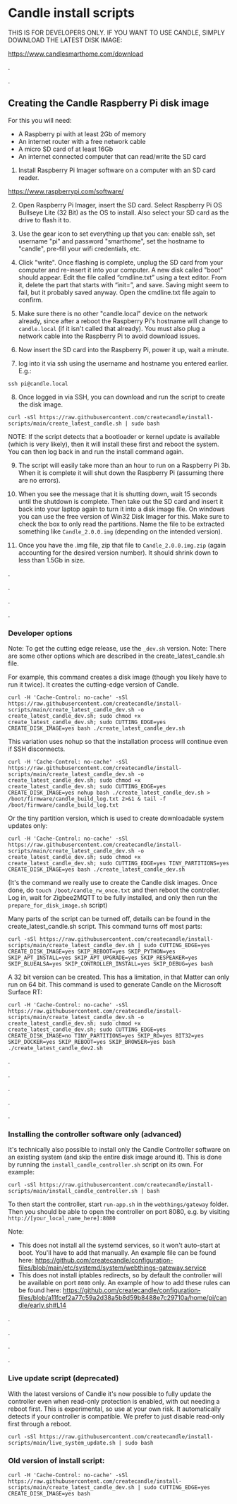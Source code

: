 # Candle install scripts


THIS IS FOR DEVELOPERS ONLY. IF YOU WANT TO USE CANDLE, SIMPLY DOWNLOAD THE LATEST DISK IMAGE:

https://www.candlesmarthome.com/download


.


.


## Creating the Candle Raspberry Pi disk image
For this you will need:
- A Raspberry pi with at least 2Gb of memory
- An internet router with a free network cable
- A micro SD card of at least 16Gb
- An internet connected computer that can read/write the SD card

1. Install Raspberry Pi Imager software on a computer with an SD card reader.

https://www.raspberrypi.com/software/

2. Open Raspberry Pi Imager, insert the SD card. Select Raspberry Pi OS Bullseye Lite (32 Bit) as the OS to install. Also select your SD card as the drive to flash it to.

3. Use the gear icon to set everything up that you can: enable ssh, set username "pi" and password "smarthome", set the hostname to "candle", pre-fill your wifi credentials, etc.

4. Click "write". Once flashing is complete, unplug the SD card from your computer and re-insert it into your computer. A new disk called "boot" should appear. Edit the file called “cmdline.txt” using a text editor. From it, delete the part that starts with “init=”, and save. Saving might seem to fail, but it probably saved anyway. Open the cmdline.txt file again to confirm.

5. Make sure there is no other "candle.local" device on the network already, since after a reboot the Raspberry Pi's hostname will change to `candle.local` (if it isn't called that already). You must also plug a network cable into the Raspberry Pi to avoid download issues.

6. Now insert the SD card into the Raspberry Pi, power it up, wait a minute.

7. log into it via ssh using the username and hostname you entered earlier. E.g.:
```
ssh pi@candle.local
```

8. Once logged in via SSH, you can download and run the script to create the disk image.
```
curl -sSl https://raw.githubusercontent.com/createcandle/install-scripts/main/create_latest_candle.sh | sudo bash
```

NOTE: If the script detects that a bootloader or kernel update is available (which is very likely), then it will install these first and reboot the system. You can then log back in and run the install command again.

9. The script will easily take more than an hour to run on a Raspberry Pi 3b. When it is complete it will shut down the Raspberry Pi (assuming there are no errors).

13. When you see the message that it is shutting down, wait 15 seconds until the shutdown is complete. Then take out the SD card and insert it back into your laptop again to turn it into a disk image file. On windows you can use the free version of Win32 Disk Imager for this. Make sure to check the box to only read the partitions. Name the file to be extracted something like `Candle_2.0.0.img` (depending on the intended version).

14. Once you have the .img file, zip that file to `Candle_2.0.0.img.zip` (again accounting for the desired version number). It should shrink down to less than 1.5Gb in size.

.

.

.

.

### Developer options
Note: To get the cutting edge release, use the `_dev.sh` version.
Note: There are some other options which are described in the create_latest_candle.sh file. 

For example, this command creates a disk image (though you likely have to run it twice). It creates the cutting-edge version of Candle.
```
curl -H 'Cache-Control: no-cache' -sSl https://raw.githubusercontent.com/createcandle/install-scripts/main/create_latest_candle_dev.sh -o create_latest_candle_dev.sh; sudo chmod +x create_latest_candle_dev.sh; sudo CUTTING_EDGE=yes CREATE_DISK_IMAGE=yes bash ./create_latest_candle_dev.sh
```
This variation uses nohup so that the installation process will continue even if SSH disconnects.
```
curl -H 'Cache-Control: no-cache' -sSl https://raw.githubusercontent.com/createcandle/install-scripts/main/create_latest_candle_dev.sh -o create_latest_candle_dev.sh; sudo chmod +x create_latest_candle_dev.sh; sudo CUTTING_EDGE=yes CREATE_DISK_IMAGE=yes nohup bash ./create_latest_candle_dev.sh > /boot/firmware/candle_build_log.txt 2>&1 & tail -f /boot/firmware/candle_build_log.txt
```

Or the tiny partition version, which is used to create downloadable system updates only:
```
curl -H 'Cache-Control: no-cache' -sSl https://raw.githubusercontent.com/createcandle/install-scripts/main/create_latest_candle_dev.sh -o create_latest_candle_dev.sh; sudo chmod +x create_latest_candle_dev.sh; sudo CUTTING_EDGE=yes TINY_PARTITIONS=yes CREATE_DISK_IMAGE=yes bash ./create_latest_candle_dev.sh
```
(It's the command we really use to create the Candle disk images. Once done, do `touch /boot/candle_rw_once.txt` and then reboot the controller. Log in, wait for Zigbee2MQTT to be fully installed, and only then run the `prepare_for_disk_image.sh` script)


Many parts of the script can be turned off, details can be found in the create_latest_candle.sh script. This command turns off most parts:
```
curl -sSl https://raw.githubusercontent.com/createcandle/install-scripts/main/create_latest_candle_dev.sh | sudo CUTTING_EDGE=yes CREATE_DISK_IMAGE=yes SKIP_REBOOT=yes SKIP_PYTHON=yes SKIP_APT_INSTALL=yes SKIP_APT_UPGRADE=yes SKIP_RESPEAKER=yes SKIP_BLUEALSA=yes SKIP_CONTROLLER_INSTALL=yes SKIP_DEBUG=yes bash
```


A 32 bit version can be created. This has a limitation, in that Matter can only run on 64 bit. This command is used to generate Candle on the Microsoft Surface RT:
```
curl -H 'Cache-Control: no-cache' -sSl https://raw.githubusercontent.com/createcandle/install-scripts/main/create_latest_candle_dev.sh -o create_latest_candle_dev.sh; sudo chmod +x create_latest_candle_dev.sh; sudo CUTTING_EDGE=yes CREATE_DISK_IMAGE=no TINY_PARTITIONS=yes SKIP_RO=yes BIT32=yes SKIP_DOCKER=yes SKIP_REBOOT=yes SKIP_BROWSER=yes bash ./create_latest_candle_dev2.sh
```





.

.

.

.

.

### Installing the controller software only (advanced)
It's technically also possible to install only the Candle Controller software on an existing system (and skip the entire disk image around it). This is done by running the `install_candle_controller.sh` script on its own. For example:

```
curl -sSl https://raw.githubusercontent.com/createcandle/install-scripts/main/install_candle_controller.sh | bash
```
To then start the controller, start `run-app.sh` in the `webthings/gateway` folder. Then you should be able to open the controller on port 8080, e.g. by visiting `http://[your_local_name_here]:8080`

Note:
- This does not install all the systemd services, so it won't auto-start at boot. You'll have to add that manually. An example file can be found here:
https://github.com/createcandle/configuration-files/blob/main/etc/systemd/system/webthings-gateway.service
- This does not install iptables redirects, so by default the controller will be available on port `8080` only. An example of how to add these rules can be found here:
https://github.com/createcandle/configuration-files/blob/a11fcef2a77c59a2d38a5b8d59b8488e7c29710a/home/pi/candle/early.sh#L14

.

.

.

.

### Live update script (deprecated)
With the latest versions of Candle it's now possible to fully update the controller even when read-only protection is enabled, with out needing a reboot first. This is experimental, so use at your own risk. It automatically detects if your controller is compatible. We prefer to just disable read-only first through a reboot.

```
curl -sSl https://raw.githubusercontent.com/createcandle/install-scripts/main/live_system_update.sh | sudo bash
```

### Old version of install script:
```
curl -H 'Cache-Control: no-cache' -sSl https://raw.githubusercontent.com/createcandle/install-scripts/main/create_latest_candle_dev.sh | sudo CUTTING_EDGE=yes CREATE_DISK_IMAGE=yes bash
```





